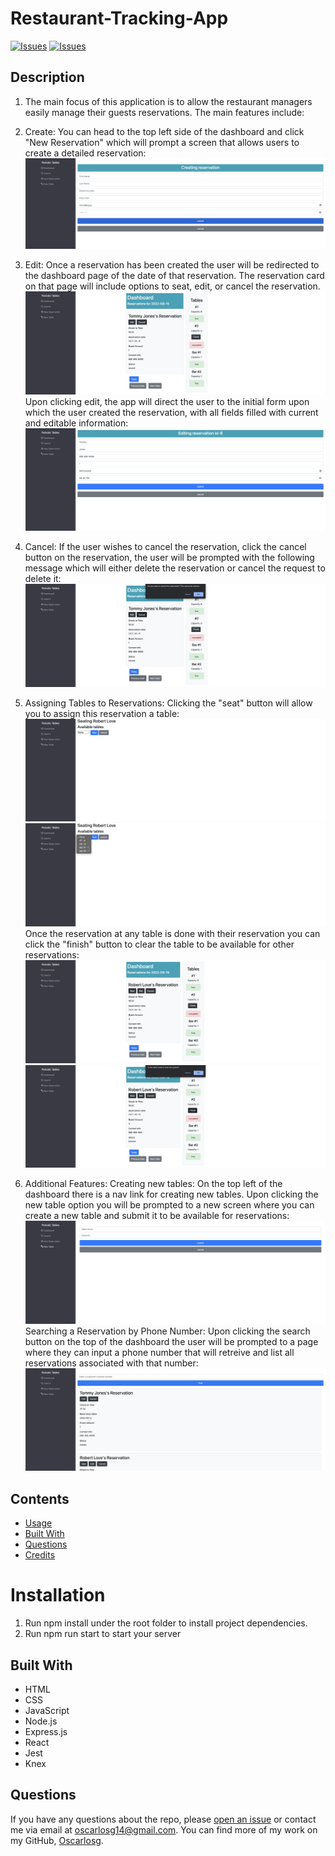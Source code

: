 # Restaurant-Tracking-App
[![Issues](https://img.shields.io/github/issues/Oscarlosg/Restaurant-Tracking-App)](https://github.com/Oscarlosg/Restaurant-Tracking-App/issues) [![Issues](https://img.shields.io/github/contributors/Oscarlosg/Restaurant-Tracking-App)](https://github.com/Oscarlosg/Restaurant-Tracking-App/graphs/contributors) 
## Description
1. The main focus of this application is to allow the restaurant managers easily manage their guests reservations. The main features include:
 1. Create: You can head to the top left side of the dashboard and click "New Reservation" which will prompt a screen that allows users to create a detailed reservation:
![New reservation page](client/app-screenshots/new-reservation.png)

1. Edit: Once a reservation has been created the user will be redirected to the dashboard page of the date of that reservation. The reservation card on that page will include options to seat, edit, or cancel the reservation.
![dashboard page](client/app-screenshots/dashboard.png)
Upon clicking edit, the app will direct the user to the initial form upon which the user created the reservation, with all fields filled with current and editable information:
![edit reservation](client/app-screenshots/edit-reservation.png)

1. Cancel: If the user wishes to cancel the reservation, click the cancel button on the reservation, the user will be prompted with the following message which will either delete the reservation or cancel the request to delete it:
![cancel reservation](client/app-screenshots/cancelling-reservation.png)

1. Assigning Tables to Reservations: Clicking the "seat" button will allow you to assign this reservation a table:
![seating reservation](client/app-screenshots/seating.png)
![seating reservation 2](client/app-screenshots/seating2.png)
Once the reservation at any table is done with their reservation you can click the "finish" button to clear the table to be available for other reservations:
![seating dashboard](client/app-screenshots/seating-dashboard.png)
![seating dashboard 2](client/app-screenshots/finishing-res.png)

1. Additional Features: Creating new tables: On the top left of the dashboard there is a nav link for creating new tables. Upon clicking the new table option you will be prompted to a new screen where you can create a new table and submit it to be available for reservations:
![create table](client/app-screenshots/new-table.png)
Searching a Reservation by Phone Number: Upon clicking the search button on the top of the dashboard the user will be prompted to a page where they can input a phone number that will retreive and list all reservations associated with that number:
![search](client/app-screenshots/searching-reservation.png)

## Contents
* [Usage](#usage)
* [Built With](#built-with)
* [Questions](#questions)
* [Credits](#credits)

# Installation
1. Run npm install under the root folder to install project dependencies.
1. Run npm run start to start your server

## Built With

* HTML
* CSS
* JavaScript
* Node.js
* Express.js
* React
* Jest
* Knex
  
## Questions
If you have any questions about the repo, please [open an issue](https://github.com/Oscarlosg/Restaurant-Tracking-App/issues) or contact me via email at oscarlosg14@gmail.com. You can find more of my work on my GitHub, [Oscarlosg](https://github.com/Oscarlosg/).
  

  
